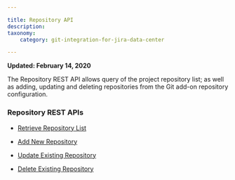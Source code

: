 ```yaml
---

title: Repository API
description:
taxonomy:
    category: git-integration-for-jira-data-center

---
```

**Updated: February 14, 2020**

The Repository REST API allows query of the project repository list; as well as adding, updating and deleting repositories from the Git add-on repository configuration.

### Repository REST APIs

*   [Retrieve Repository List](/git-integration-for-jira-data-center/retrieve-repository-list-gij-self-managed/)

*   [Add New Repository](/git-integration-for-jira-data-center/add-new-repository-gij-self-managed/)

*   [Update Existing Repository](/git-integration-for-jira-data-center/update-existing-repository-gij-self-managed/)

*   [Delete Existing Repository](/git-integration-for-jira-data-center/delete-existing-repository-gij-self-managed/)

